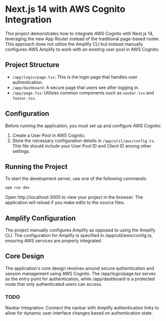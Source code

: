 # Next.js 14 with AWS Cognito Integration

This project demonstrates how to integrate AWS Cognito with Next.js 14, leveraging the new App Router instead of the traditional page-based router. This approach does not utilize the Amplify CLI but instead manually configures AWS Amplify to work with an existing user pool in AWS Cognito.

## Project Structure

- `/app/login/page.tsx`: This is the login page that handles user authentication.
- `/app/dashboard`: A secure page that users see after logging in.
- `/app/page.tsx`: Utilizes common components such as `navbar.tsx` and `footer.tsx`.

## Configuration

Before running the application, you must set up and configure AWS Cognito:

1. Create a User Pool in AWS Cognito.
2. Store the necessary configuration details in `/app/util/aws/config.ts`. This file should include your User Pool ID and Client ID among other settings.

## Running the Project

To start the development server, use one of the following commands:

```bash
npm run dev
```

Open http://localhost:3000 to view your project in the browser. The application will reload if you make edits to the source files.

## Amplify Configuration
The project manually configures Amplify as opposed to using the Amplify CLI. The configuration for Amplify is specified in /app/util/aws/config.ts, ensuring AWS services are properly integrated.

## Core Design
The application's core design revolves around secure authentication and session management using AWS Cognito. The /app/login/page.tsx serves as the entry point for authentication, while /app/dashboard is a protected route that only authenticated users can access.

### TODO
Navbar Integration: Connect the navbar with Amplify authentication links to allow for dynamic user interface changes based on authentication state.
